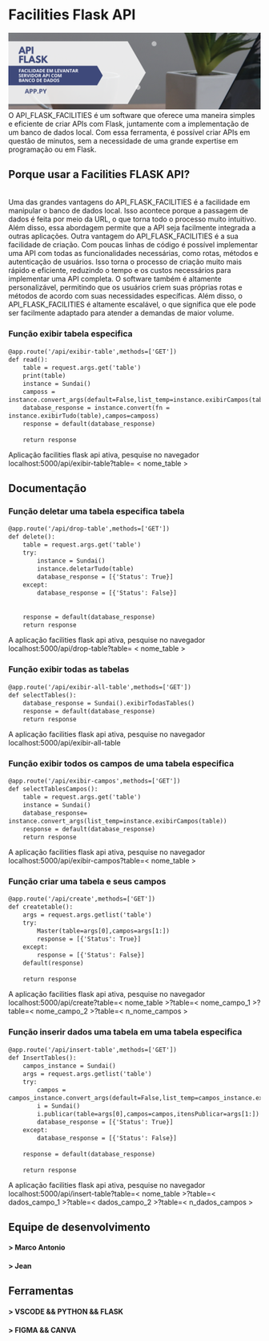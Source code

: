 # Facilities Flask API

![img](image-readme/image_readme.png)
<span><br>O API_FLASK_FACILITIES é um software que oferece uma maneira simples e eficiente de criar APIs com Flask, juntamente com a implementação de um banco de dados local. Com essa ferramenta, é possível criar APIs em questão de minutos, sem a necessidade de uma grande expertise em programação ou em Flask. <br><span>

## Porque usar a Facilities FLASK API?

<span><br>Uma das grandes vantagens do API_FLASK_FACILITIES é a facilidade em manipular o banco de dados local. Isso acontece porque a passagem de dados é feita por meio da URL, o que torna todo o processo muito intuitivo. Além disso, essa abordagem permite que a API seja facilmente integrada a outras aplicações.  Outra vantagem do API_FLASK_FACILITIES é a sua facilidade de criação. Com poucas linhas de código é possível implementar uma API com todas as funcionalidades necessárias, como rotas, métodos e autenticação de usuários. Isso torna o processo de criação muito mais rápido e eficiente, reduzindo o tempo e os custos necessários para implementar uma API completa.  O software também é altamente personalizável, permitindo que os usuários criem suas próprias rotas e métodos de acordo com suas necessidades específicas. Além disso, o API_FLASK_FACILITIES é altamente escalável, o que significa que ele pode ser facilmente adaptado para atender a demandas de maior volume. <br><span>

### Função exibir tabela especifica

```
@app.route('/api/exibir-table',methods=['GET'])
def read():
    table = request.args.get('table')
    print(table)
    instance = Sundai()
    camposs = instance.convert_args(default=False,list_temp=instance.exibirCampos(table))
    database_response = instance.convert(fn = instance.exibirTudo(table),campos=camposs)
    response = default(database_response)

    return response
```

<span>Aplicação facilities flask api ativa, pesquise no navegador <br>localhost:5000/api/exibir-table?table= < nome_table > <br><span>

## Documentação

### Função deletar uma tabela especifica tabela

```
@app.route('/api/drop-table',methods=['GET'])
def delete():
    table = request.args.get('table')
    try:
        instance = Sundai()
        instance.deletarTudo(table)
        database_response = [{'Status': True}]
    except:
        database_response = [{'Status': False}]


    response = default(database_response)
    return response
```

<span>A aplicação facilities flask api ativa, pesquise no navegador <br>localhost:5000/api/drop-table?table= < nome_table > <br><span>

### Função exibir todas as tabelas

```
@app.route('/api/exibir-all-table',methods=['GET'])
def selectTables():
    database_response = Sundai().exibirTodasTables()
    response = default(database_response)
    return response
```

<span>A aplicação facilities flask api ativa, pesquise no navegador <br>localhost:5000/api/exibir-all-table <br><span>

### Função exibir todos os campos de uma tabela especifica

```
@app.route('/api/exibir-campos',methods=['GET'])
def selectTablesCampos():
    table = request.args.get('table')
    instance = Sundai()
    database_response= instance.convert_args(list_temp=instance.exibirCampos(table))
    response = default(database_response)
    return response
```

<span>A aplicação facilities flask api ativa, pesquise no navegador <br>localhost:5000/api/exibir-campos?table=< nome_table > <br><span>

### Função criar uma tabela e seus campos

```
@app.route('/api/create',methods=['GET'])
def createtable():
    args = request.args.getlist('table')
    try:
        Master(table=args[0],campos=args[1:])
        response = [{'Status': True}]
    except:
        response = [{'Status': False}]
    default(response)
    
    return response
```

<span>A aplicação facilities flask api ativa, pesquise no navegador <br>localhost:5000/api/create?table=< nome_table >?table=< nome_campo_1 >?table=< nome_campo_2 >?table=< n_nome_campos > <br><span>

### Função inserir dados uma tabela em uma tabela especifica

```
@app.route('/api/insert-table',methods=['GET'])
def InsertTables():
    campos_instance = Sundai()
    args = request.args.getlist('table')
    try:
        campos = campos_instance.convert_args(default=False,list_temp=campos_instance.exibirCampos(table=args[0]))
        i = Sundai()
        i.publicar(table=args[0],campos=campos,itensPublicar=args[1:])
        database_response = [{'Status': True}]
    except:
        database_response = [{'Status': False}]
        
    response = default(database_response)

    return response
```

<span>A aplicação facilities flask api ativa, pesquise no navegador <br>localhost:5000/api/insert-table?table=< nome_table >?table=< dados_campo_1 >?table=< dados_campo_2 >?table=< n_dados_campos > <br><span>

## Equipe de desenvolvimento

#### > Marco Antonio

#### > Jean

## Ferramentas

#### > VSCODE && PYTHON && FLASK

#### > FIGMA && CANVA
